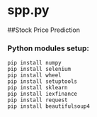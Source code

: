 # spp.py
##Stock Price Prediction

### Python modules setup:
```
pip install numpy
pip install selenium
pip install wheel
pip install setuptools
pip install sklearn
pip install iexfinance
pip install request
pip install beautifulsoup4
```